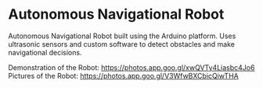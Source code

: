 # Autonomous Navigational Robot
Autonomous Navigational Robot built using the Arduino platform. Uses ultrasonic sensors and custom software to detect obstacles and make navigational decisions.

Demonstration of the Robot: https://photos.app.goo.gl/xwQVTy4Liasbc4Jo6
Pictures of the Robot: https://photos.app.goo.gl/V3WfwBXCbicQiwTHA
